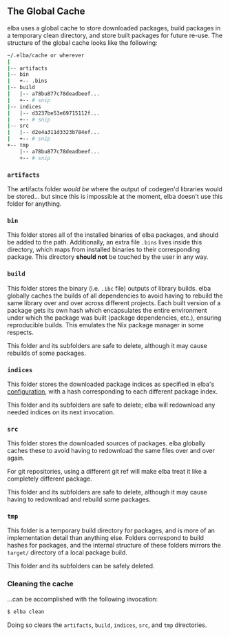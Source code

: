 ## The Global Cache

elba uses a global cache to store downloaded packages, build packages in a temporary clean directory, and store built packages for future re-use. The structure of the global cache looks like the following:

```sh
~/.elba/cache or wherever
|
|-- artifacts
|-- bin
|   +-- .bins
|-- build
|   |-- a78bu877c78deadbeef...
|   +-- # snip
|-- indices
|   |-- d3237be53e69715112f...
|   +-- # snip
|-- src
|   |-- d2e4a311d3323b784ef...
|   +-- # snip
+-- tmp
    |-- a78bu877c78deadbeef...
    +-- # snip
```

### `artifacts`

The artifacts folder *would be* where the output of codegen'd libraries would be stored... but since this is impossible at the moment, elba doesn't use this folder for anything.

### `bin`

This folder stores all of the installed binaries of elba packages, and should be added to the path. Additionally, an extra file `.bins` lives inside this directory, which maps from installed binaries to their corresponding package. This directory **should not** be touched by the user in any way.

### `build`

This folder stores the binary (i.e. `.ibc` file) outputs of library builds. elba globally caches the builds of all dependencies to avoid having to rebuild the same library over and over across different projects. Each built version of a package gets its own hash which encapsulates the entire environment under which the package was built (package dependencies, etc.), ensuring reproducible builds. This emulates the Nix package manager in some respects.

This folder and its subfolders are safe to delete, although it may cause rebuilds of some packages.

### `indices`

This folder stores the downloaded package indices as specified in elba's [configuration](../usage/configuration.md), with a hash corresponding to each different package index.

This folder and its subfolders are safe to delete; elba will redownload any needed indices on its next invocation.

### `src`

This folder stores the downloaded sources of packages. elba globally caches these to avoid having to redownload the same files over and over again.

For git repositories, using a different git ref will make elba treat it like a completely different package.

This folder and its subfolders are safe to delete, although it may cause having to redownload and rebuild some packages.

### `tmp`

This folder is a temporary build directory for packages, and is more of an implementation detail than anything else. Folders correspond to build hashes for packages, and the internal structure of these folders mirrors the `target/` directory of a local package build.

This folder and its subfolders can be safely deleted.

### Cleaning the cache

...can be accomplished with the following invocation:

```sh
$ elba clean
```

Doing so clears the `artifacts`, `build`, `indices`, `src`, and `tmp` directories.
